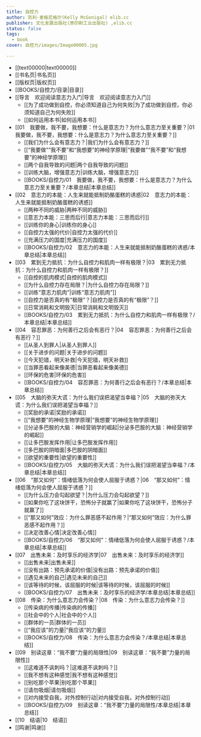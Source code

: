 ```yaml
---
title: 自控力
author: 凯利·麦格尼格尔(Kelly McGonigal) elib.cc
publisher: 文化发展出版社(原印刷工业出版社) ,elib.cc
status: false
tags:
  - book
cover: 自控力/images/Image00005.jpg

---
```

- [[text00000|text00000]]
- [[书名页|书名页]]
- [[版权页|版权页]]
- [[BOOKS/自控力/目录|目录]]
- [[导言　欢迎阅读意志力入门|导言　欢迎阅读意志力入门]]
	- [[为了成功做到自控，你必须知道自己为何失败|为了成功做到自控，你必须知道自己为何失败]]
	- [[如何运用本书|如何运用本书]]
- [[01　我要做，我不要，我想要：什么是意志力？为什么意志力至关重要？|01　我要做，我不要，我想要：什么是意志力？为什么意志力至关重要？]]
	- [[我们为什么会有意志力？|我们为什么会有意志力？]]
	- [[“我要做”“我不要”和“我想要”的神经学原理|“我要做”“我不要”和“我想要”的神经学原理]]
	- [[两个自我导致的问题|两个自我导致的问题]]
	- [[训练大脑，增强意志力|训练大脑，增强意志力]]
	- [[BOOKS/自控力/01　我要做，我不要，我想要：什么是意志力？为什么意志力至关重要？/本章总结|本章总结]]
- [[02　意志力的本能：人生来就能抵制奶酪蛋糕的诱惑|02　意志力的本能：人生来就能抵制奶酪蛋糕的诱惑]]
	- [[两种不同的威胁|两种不同的威胁]]
	- [[意志力本能：三思而后行|意志力本能：三思而后行]]
	- [[训练你的身心|训练你的身心]]
	- [[自控力太强的代价|自控力太强的代价]]
	- [[充满压力的国度|充满压力的国度]]
	- [[BOOKS/自控力/02　意志力的本能：人生来就能抵制奶酪蛋糕的诱惑/本章总结|本章总结]]
- [[03　累到无力抵抗：为什么自控力和肌肉一样有极限？|03　累到无力抵抗：为什么自控力和肌肉一样有极限？]]
	- [[自控的肌肉模式|自控的肌肉模式]]
	- [[为什么自控力存在局限？|为什么自控力存在局限？]]
	- [[训练“意志力肌肉”|训练“意志力肌肉”]]
	- [[自控力是否真的有“极限”？|自控力是否真的有“极限”？]]
	- [[日常消耗和文明毁灭|日常消耗和文明毁灭]]
	- [[BOOKS/自控力/03　累到无力抵抗：为什么自控力和肌肉一样有极限？/本章总结|本章总结]]
- [[04　容忍罪恶：为何善行之后会有恶行？|04　容忍罪恶：为何善行之后会有恶行？]]
	- [[从圣人到罪人|从圣人到罪人]]
	- [[关于进步的问题|关于进步的问题]]
	- [[今天犯错，明天补救|今天犯错，明天补救]]
	- [[当罪恶看起来像美德|当罪恶看起来像美德]]
	- [[环保的危害|环保的危害]]
	- [[BOOKS/自控力/04　容忍罪恶：为何善行之后会有恶行？/本章总结|本章总结]]
- [[05　大脑的弥天大谎：为什么我们误把渴望当幸福？|05　大脑的弥天大谎：为什么我们误把渴望当幸福？]]
	- [[奖励的承诺|奖励的承诺]]
	- [[“我想要”的神经生物学原理|“我想要”的神经生物学原理]]
	- [[分泌多巴胺的大脑：神经营销学的崛起|分泌多巴胺的大脑：神经营销学的崛起]]
	- [[让多巴胺发挥作用|让多巴胺发挥作用]]
	- [[多巴胺的阴暗面|多巴胺的阴暗面]]
	- [[欲望的重要性|欲望的重要性]]
	- [[BOOKS/自控力/05　大脑的弥天大谎：为什么我们误把渴望当幸福？/本章总结|本章总结]]
- [[06　“那又如何”：情绪低落为何会使人屈服于诱惑？|06　“那又如何”：情绪低落为何会使人屈服于诱惑？]]
	- [[为什么压力会勾起欲望？|为什么压力会勾起欲望？]]
	- [[如果你吃了这块饼干，恐怖分子就赢了|如果你吃了这块饼干，恐怖分子就赢了]]
	- [[“那又如何”效应：为什么罪恶感不起作用？|“那又如何”效应：为什么罪恶感不起作用？]]
	- [[决定改善心情|决定改善心情]]
	- [[BOOKS/自控力/06　“那又如何”：情绪低落为何会使人屈服于诱惑？/本章总结|本章总结]]
- [[07　出售未来：及时享乐的经济学|07　出售未来：及时享乐的经济学]]
	- [[出售未来|出售未来]]
	- [[没有出路：预先承诺的价值|没有出路：预先承诺的价值]]
	- [[遇见未来的自己|遇见未来的自己]]
	- [[该等待的时候，该屈服的时候|该等待的时候，该屈服的时候]]
	- [[BOOKS/自控力/07　出售未来：及时享乐的经济学/本章总结|本章总结]]
- [[08　传染：为什么意志力会传染？|08　传染：为什么意志力会传染？]]
	- [[传染病的传播|传染病的传播]]
	- [[社会中的个人|社会中的个人]]
	- [[群体的一员|群体的一员]]
	- [[“我应该”的力量|“我应该”的力量]]
	- [[BOOKS/自控力/08　传染：为什么意志力会传染？/本章总结|本章总结]]
- [[09　别读这章：“我不要”力量的局限性|09　别读这章：“我不要”力量的局限性]]
	- [[这难道不讽刺吗？|这难道不讽刺吗？]]
	- [[我不想有这种感觉|我不想有这种感觉]]
	- [[别吃那个苹果|别吃那个苹果]]
	- [[请勿吸烟|请勿吸烟]]
	- [[对内接受自我，对外控制行动|对内接受自我，对外控制行动]]
	- [[BOOKS/自控力/09　别读这章：“我不要”力量的局限性/本章总结|本章总结]]
- [[10　结语|10　结语]]
- [[鸣谢|鸣谢]]
